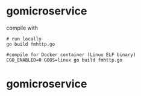 # gomicroservice


compile with 

```
# run locally
go build fmhttp.go

#compile for Docker container (Linux ELF binary)
CGO_ENABLED=0 GOOS=linux go build fmhttp.go
```
# gomicroservice
